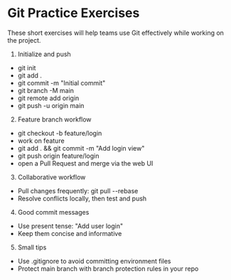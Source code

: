 # Git Practice Exercises

These short exercises will help teams use Git effectively while working on the project.

1) Initialize and push

  - git init
  - git add .
  - git commit -m "Initial commit"
  - git branch -M main
  - git remote add origin <your-remote-url>
  - git push -u origin main

2) Feature branch workflow

  - git checkout -b feature/login
  - work on feature
  - git add . && git commit -m "Add login view"
  - git push origin feature/login
  - open a Pull Request and merge via the web UI

3) Collaborative workflow

  - Pull changes frequently: git pull --rebase
  - Resolve conflicts locally, then test and push

4) Good commit messages

  - Use present tense: "Add user login"
  - Keep them concise and informative

5) Small tips

  - Use .gitignore to avoid committing environment files
  - Protect main branch with branch protection rules in your repo
